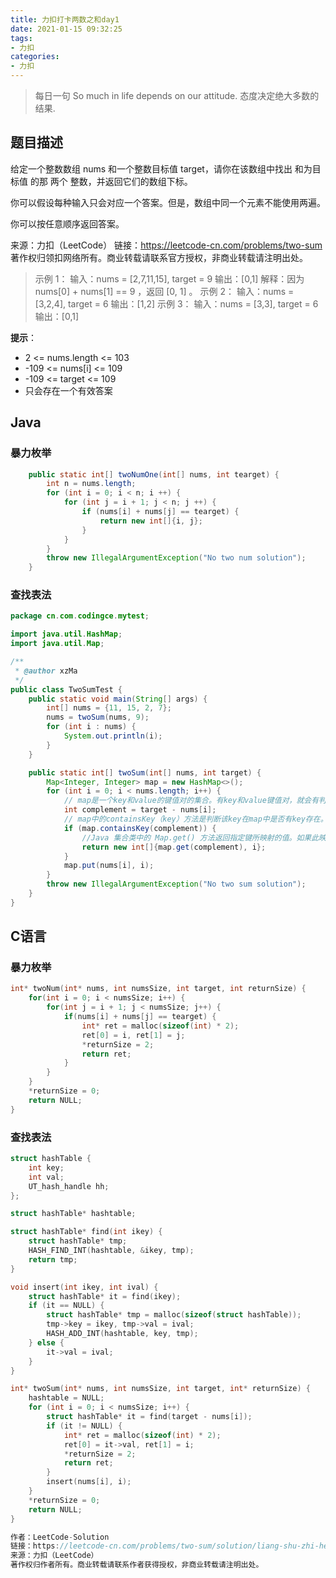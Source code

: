 ```yaml
---
title: 力扣打卡两数之和day1
date: 2021-01-15 09:32:25
tags:
- 力扣
categories: 
- 力扣
---
```

>每日一句
So much in life depends on our attitude.
态度决定绝大多数的结果.

## 题目描述
给定一个整数数组 nums 和一个整数目标值 target，请你在该数组中找出 和为目标值 的那 两个 整数，并返回它们的数组下标。

你可以假设每种输入只会对应一个答案。但是，数组中同一个元素不能使用两遍。

你可以按任意顺序返回答案。

来源：力扣（LeetCode）
链接：https://leetcode-cn.com/problems/two-sum
著作权归领扣网络所有。商业转载请联系官方授权，非商业转载请注明出处。

>示例 1：
>输入：nums = [2,7,11,15], target = 9
>输出：[0,1]
>解释：因为 nums[0] + nums[1] == 9 ，返回 [0, 1] 。
>示例 2：
>输入：nums = [3,2,4], target = 6
>输出：[1,2]
>示例 3：
>输入：nums = [3,3], target = 6
>输出：[0,1]

**提示**：
- 2 <= nums.length <= 103
- -109 <= nums[i] <= 109
- -109 <= target <= 109
- 只会存在一个有效答案


## Java


### 暴力枚举
```java
    public static int[] twoNumOne(int[] nums, int tearget) {
        int n = nums.length;
        for (int i = 0; i < n; i ++) {
            for (int j = i + 1; j < n; j ++) {
                if (nums[i] + nums[j] == tearget) {
                    return new int[]{i, j};
                }
            }
        }
        throw new IllegalArgumentException("No two num solution");
    }
```

### 查找表法
```java
package cn.com.codingce.mytest;

import java.util.HashMap;
import java.util.Map;

/**
 * @author xzMa
 */
public class TwoSumTest {
    public static void main(String[] args) {
        int[] nums = {11, 15, 2, 7};
        nums = twoSum(nums, 9);
        for (int i : nums) {
            System.out.println(i);
        }
    }

    public static int[] twoSum(int[] nums, int target) {
        Map<Integer, Integer> map = new HashMap<>();
        for (int i = 0; i < nums.length; i++) {
            // map是一个key和value的键值对的集合。有key和value键值对，就会有判断是否有key。这方法就是containsKey方法。
            int complement = target - nums[i];
            // map中的containsKey（key）方法是判断该key在map中是否有key存在。如果存在则返回true。如果不存在则返回false。
            if (map.containsKey(complement)) {
                //Java 集合类中的 Map.get() 方法返回指定键所映射的值。如果此映射不包含该键的映射关系，则返回 null。
                return new int[]{map.get(complement), i};
            }
            map.put(nums[i], i);
        }
        throw new IllegalArgumentException("No two sum solution");
    }
}
```

## C语言
### 暴力枚举
```c
int* twoNum(int* nums, int numsSize, int target, int returnSize) {
    for(int i = 0; i < numsSize; i++) {
        for(int j = i + 1; j < numsSize; j++) {
            if(nums[i] + nums[j] == tearget) {
                int* ret = malloc(sizeof(int) * 2);
                ret[0] = i, ret[1] = j;
                *returnSize = 2;
                return ret;
            }
        }
    }
    *returnSize = 0;
    return NULL;
}
```
### 查找表法
```c
struct hashTable {
    int key;
    int val;
    UT_hash_handle hh;
};

struct hashTable* hashtable;

struct hashTable* find(int ikey) {
    struct hashTable* tmp;
    HASH_FIND_INT(hashtable, &ikey, tmp);
    return tmp;
}

void insert(int ikey, int ival) {
    struct hashTable* it = find(ikey);
    if (it == NULL) {
        struct hashTable* tmp = malloc(sizeof(struct hashTable));
        tmp->key = ikey, tmp->val = ival;
        HASH_ADD_INT(hashtable, key, tmp);
    } else {
        it->val = ival;
    }
}

int* twoSum(int* nums, int numsSize, int target, int* returnSize) {
    hashtable = NULL;
    for (int i = 0; i < numsSize; i++) {
        struct hashTable* it = find(target - nums[i]);
        if (it != NULL) {
            int* ret = malloc(sizeof(int) * 2);
            ret[0] = it->val, ret[1] = i;
            *returnSize = 2;
            return ret;
        }
        insert(nums[i], i);
    }
    *returnSize = 0;
    return NULL;
}

作者：LeetCode-Solution
链接：https://leetcode-cn.com/problems/two-sum/solution/liang-shu-zhi-he-by-leetcode-solution/
来源：力扣（LeetCode）
著作权归作者所有。商业转载请联系作者获得授权，非商业转载请注明出处。
```